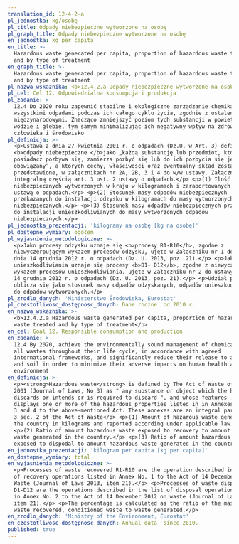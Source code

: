 ```yaml
---
translation_id: 12-4-2-a
pl_jednostka: kg/osobę
pl_title: Odpady niebezpieczne wytworzone na osobę
pl_graph_title: Odpady niebezpieczne wytworzone na osobę
en_jednostka: kg per capita
en_title: >-
  Hazardous waste generated per capita, proportion of hazardous waste treated
  and by type of treatment
en_graph_title: >-
  Hazardous waste generated per capita, proportion of hazardous waste treated
  and by type of treatment
pl_nazwa_wskaznika: <b>12.4.2.a Odpady niebezpieczne wytworzone na osobę</b>
pl_cel: Cel 12. Odpowiedzialna konsumpcja i produkcja
pl_zadanie: >-
  12.4 Do 2020 roku zapewnić stabilne i ekologiczne zarządzanie chemikaliami i
  wszystkimi odpadami podczas ich całego cyklu życia, zgodnie z ustaleniami
  międzynarodowymi. Znacząco zmniejszyć poziom tych substancji w powietrzu,
  wodzie i glebie, tym samym minimalizując ich negatywny wpływ na zdrowie
  człowieka i środowisko
pl_definicja: >-
  <p>Ustawa z dnia 27 kwietnia 2001 r. o odpadach (Dz.U. w Art. 3) definiuje
  <b>odpady niebezpieczne </b>jako „każdą substancję lub przedmiot, których
  posiadacz pozbywa się, zamierza pozbyć się lub do ich pozbycia się jest
  obowiązany”, a których cechy, właściwości oraz ewentualny skład zostały
  przedstawione, w załącznikach nr 2A, 2B, 3 i 4 do w/w ustawy. Załączniki te są
  integralną częścią art. 3 ust. 2 ustawy o odpadach.</p> <p>(1) Ilość odpadów
  niebezpiecznych wytworzonych w kraju w kilogramach i zaraportowanych zgodnie z
  ustawą o odpadach.</p> <p>(2) Stosunek masy odpadów niebezpiecznych
  przekazanych do instalacji odzysku w kilogramach do masy wytworzonych odpadów
  niebezpiecznych.</p> <p>(3) Stosunek masy odpadów niebezpiecznych przekazanych
  do instalacji unieszkodliwianych do masy wytworzonych odpadów
  niebezpiecznych.</p>
pl_jednostka_prezentacji: 'kilogramy na osobę [kg na osobę]'
pl_dostepne_wymiary: ogółem
pl_wyjasnienia_metodologiczne: >-
  <p>Jako procesy odzysku uznaje się <b>procesy R1-R10</b>, zgodne z
  niewyczerpującym wykazem procesów odzysku, ujęte w Załączniku nr 1 do ustawy z
  dnia 14 grudnia 2012 r. o odpadach (Dz. U. 2013, poz. 21).</p> <p>Jako procesy
  unieszkodliwiania uznaje się procesy <b>D1- D12</b>, zgodne z niewyczerpującym
  wykazem procesów unieszkodliwiania, ujęte w Załączniku nr 2 do ustawy z dnia
  14 grudnia 2012 r. o odpadach (Dz. U. 2013, poz. 21).</p> <p>Udział procentowy
  oblicza się jako stosunek masy odpadów odzyskanych, odpadów unieszkodliwionych
  do odpadów wytworzonych.</p>
pl_zrodlo_danych: 'Ministerstwo Środowiska, Eurostat'
pl_czestotliwosc_dostępnosc_danych: Dane roczne  od 2010 r.
en_nazwa_wskaznika: >-
  <b>12.4.2.a Hazardous waste generated per capita, proportion of hazardous
  waste treated and by type of treatment</b>
en_cel: Goal 12. Responsible consumption and production
en_zadanie: >-
  12.4 By 2020, achieve the environmentally sound management of chemicals and
  all wastes throughout their life cycle, in accordance with agreed
  international frameworks, and significantly reduce their release to air, water
  and soil in order to minimize their adverse impacts on human health and the
  environment
en_definicja: >-
  <p><strong>Hazardous waste</strong> is defined by The Act of Waste of 27 April
  2001 (Journal of Laws, No 3) as " any substance or object which the holder
  discards or intends or is required to discard ", and whose features , which
  displays one or more of the hazardous properties listed in in Annexes 2A, 2B,
  3 and 4 to the above-mentioned Act. These annexes are an integral part of art.
  3 sec. 2 of the Act of Waste</p> <p>(1) Amount of hazarous waste generated in
  the country in kilograms and reported according under applicable law.</p>
  <p>(2) Ratio of amount hazardous waste exposed to recovery to amount hazardous
  waste generated in the country.</p> <p>(3) Ratio of amount hazardous waste
  exposed to dispodal to amount hazardous waste generated in the country.</p>
en_jednostka_prezentacji: 'kilogram per capita [kg per capita]'
en_dostepne_wymiary: total
en_wyjasnienia_metodologiczne: >-
  <p>Processes of waste recovered R1-R10 are the operation described in the list
  of recovery operations listed in Annex No. 1 to the Act of 14 December 2012 on
  Waste (Journal of Laws 2013, item 21).</p> <p>Processes of waste disposal
  D1-D12 are the operations described in the list of disposal operations listed
  in Annex No. 2 to the Act of 14 December 2012 on waste (Journal of Laws 2013,
  item 21).</p> <p>The percentage is calculated as the ratio of the mass of
  waste recovered, conditioned waste to waste generated.</p>
en_zrodlo_danych: 'Ministry of the Environment, Eurostat'
en_czestotliwosc_dostępnosc_danych: Annual data  since 2010.
published: true
---
```

